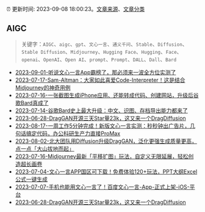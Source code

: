 :alarm_clock: 更新时间: 2023-09-08 18:00:23。[文章来源](/README.md)、[文章分类](/TAGS.md)

## AIGC


> 关键字：`AIGC`、`aigc`、`gpt`、`文心一言`、`通义千问`、`Stable`、`Diffusion`、`Stable Diffusion`、`Midjourney`、`Hugging Face`、`Hugging`、`Face`、`openai`、`OpenAI`、`Open AI`、`prompt`、`Prompt`、`DALL`、`Dall`、`Bard`



- [2023-09-01-听说文心一言App霸榜了，那必须来一波全方位实测了](https://posts.careerengine.us/p/64f184b6bb609876ce11d0c2) 
- [2023-07-17-Sam-Altman：大家如此喜爱Code-Interpreter！这是结合Midjourney的神奇用例](https://posts.careerengine.us/p/64b4d25df9c5be14d18bc8f9) 
- [2023-07-16-一张截图生成iPhone应用、还能转成代码、创建网站，升级后谷歌Bard真成了](https://posts.careerengine.us/p/64b37a81149433457e8154f9) 
- [2023-07-14-谷歌Bard史上最大升级：中文、识图、存档导出能力都来了](https://posts.careerengine.us/p/64b137613b57e74bae33c801) 
- [2023-06-28-DragGAN开源三天Star量23k，这又来一个DragDiffusion](https://posts.careerengine.us/p/649bc083d5caf15347363a89) 
- [2023-08-17-一周工作5分钟完成！新版文心一言实测：秒秒钟出广告片，几句话搞定代码，办公科研生产力直接ProMax](https://posts.careerengine.us/p/64dde4139a78ad6ca6d36434) 
- [2023-08-02-北大团队用Diffusion升级DragGAN，泛化更强生成质量更高，点一点「大山拔地而起」](https://posts.careerengine.us/p/64c9d2be26bca5709d3539b6) 
- [2023-07-16-Midjourney最新「平移扩图」玩法，自定义无限延展，轻松创造超长画卷](https://posts.careerengine.us/p/64b4aab3074f163d50ae9a75) 
- [2023-07-04-文心一言APP国区可下载！免费体验120+玩法，PPT大纲Excel公式一键生成](https://posts.careerengine.us/p/64a3aad81cf43a681c3f51f3) 
- [2023-07-07-手机也能用文心一言了！百度文心一言-App-正式上架-iOS-平台](https://posts.careerengine.us/p/64a7a4792869b618fe665e61) 
- [2023-06-28-DragGAN开源三天Star量23k，这又来一个DragDiffusion](https://posts.careerengine.us/p/649bc083d5caf15347363a89) 
